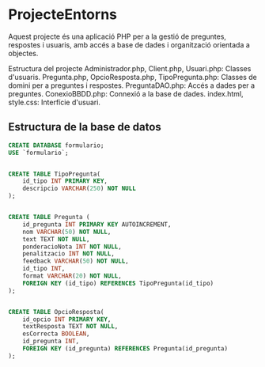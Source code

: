 # ProjecteEntorns

Aquest projecte és una aplicació PHP per a la gestió de preguntes, respostes i usuaris, amb accés a base de dades i organització orientada a objectes.

Estructura del projecte
Administrador.php, Client.php, Usuari.php: Classes d'usuaris.
Pregunta.php, OpcioResposta.php, TipoPregunta.php: Classes de domini per a preguntes i respostes.
PreguntaDAO.php: Accés a dades per a preguntes.
ConexioBBDD.php: Connexió a la base de dades.
index.html, style.css: Interfície d'usuari.
## Estructura de la base de datos


```sql
CREATE DATABASE formulario;
USE `formulario`;


CREATE TABLE TipoPregunta(
    id_tipo INT PRIMARY KEY,
    descripcio VARCHAR(250) NOT NULL
);


CREATE TABLE Pregunta (
    id_pregunta INT PRIMARY KEY AUTOINCREMENT,
    nom VARCHAR(50) NOT NULL,
    text TEXT NOT NULL,
    ponderacioNota INT NOT NULL,
    penalitzacio INT NOT NULL,
    feedback VARCHAR(50) NOT NULL,
    id_tipo INT,
    format VARCHAR(20) NOT NULL,
    FOREIGN KEY (id_tipo) REFERENCES TipoPregunta(id_tipo)
);


CREATE TABLE OpcioResposta(
    id_opcio INT PRIMARY KEY,
    textResposta TEXT NOT NULL,
    esCorrecta BOOLEAN,
    id_pregunta INT,
    FOREIGN KEY (id_pregunta) REFERENCES Pregunta(id_pregunta)
);
